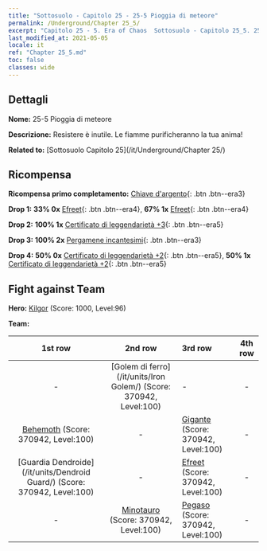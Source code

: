 ```yaml
---
title: "Sottosuolo - Capitolo 25 - 25-5 Pioggia di meteore"
permalink: /Underground/Chapter 25_5/
excerpt: "Capitolo 25 - 5. Era of Chaos  Sottosuolo - Capitolo 25_5. 25-5 Pioggia di meteore"
last_modified_at: 2021-05-05
locale: it
ref: "Chapter 25_5.md"
toc: false
classes: wide
---
```


## Dettagli

 **Nome:** 25-5 Pioggia di meteore

 **Descrizione:** Resistere è inutile. Le fiamme purificheranno la tua anima!

 **Related to:** [Sottosuolo Capitolo 25](/it/Underground/Chapter 25/)

## Ricompensa

 **Ricompensa primo completamento:** [Chiave d'argento](/ItemsIT/con_693/){: .btn .btn--era3}

 **Drop 1:** **33% 0x** [Efreet](/ItemsIT/unt_231/){: .btn .btn--era4}, **67% 1x** [Efreet](/ItemsIT/unt_231/){: .btn .btn--era4}

 **Drop 2:** **100% 1x** [Certificato di leggendarietà +3](/ItemsIT/mat_88/){: .btn .btn--era5}

 **Drop 3:** **100% 2x** [Pergamene incantesimi](/ItemsIT/con_694/){: .btn .btn--era3}

 **Drop 4:** **50% 0x** [Certificato di leggendarietà +2](/ItemsIT/mat_81/){: .btn .btn--era5}, **50% 1x** [Certificato di leggendarietà +2](/ItemsIT/mat_81/){: .btn .btn--era5}


## Fight against Team
 **Hero:** [Kilgor](/it/heroes/Kilgor/) (Score: 1000, Level:96)

 **Team:**


  | 1st row | 2nd row | 3rd row | 4th row |
  |:----:|:----:|:----|:----:|
  | - | [Golem di ferro](/it/units/Iron Golem/) (Score: 370942, Level:100)  | - | - |
  | [Behemoth](/it/units/Behemoth/) (Score: 370942, Level:100)  | - | [Gigante](/it/units/Giant/) (Score: 370942, Level:100)  | - |
  | [Guardia Dendroide](/it/units/Dendroid Guard/) (Score: 370942, Level:100)  | - | [Efreet](/it/units/Efreeti/) (Score: 370942, Level:100)  | - |
  | - | [Minotauro](/it/units/Minotaur/) (Score: 370942, Level:100)  | [Pegaso](/it/units/Pegasus/) (Score: 370942, Level:100)  | - |


